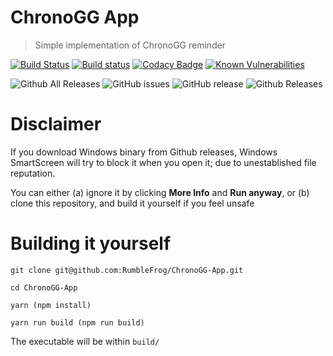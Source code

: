# ChronoGG App

> Simple implementation of ChronoGG reminder

[![Build Status](https://travis-ci.org/RumbleFrog/ChronoGG-App.svg?branch=master)](https://travis-ci.org/RumbleFrog/ChronoGG-App)
[![Build status](https://ci.appveyor.com/api/projects/status/8nhbbpqanivjht9q?svg=true)](https://ci.appveyor.com/project/RumbleFrog/chronogg-app)
[![Codacy Badge](https://api.codacy.com/project/badge/Grade/8b443a30606e4a4bbcae1f0c235de4b6)](https://app.codacy.com/app/RumbleFrog/ChronoGG-App?utm_source=github.com&utm_medium=referral&utm_content=RumbleFrog/ChronoGG-App)
[![Known Vulnerabilities](https://snyk.io/test/github/rumblefrog/chronogg-app/badge.svg?targetFile=package.json)](https://snyk.io/test/github/rumblefrog/chronogg-app?targetFile=package.json)

![Github All Releases](https://img.shields.io/github/downloads/RumbleFrog/ChronoGG-App/total.svg)
![GitHub issues](https://img.shields.io/github/issues/RumbleFrog/ChronoGG-App.svg)
![GitHub release](https://img.shields.io/github/release/RumbleFrog/ChronoGG-App.svg)
![Github Releases](https://img.shields.io/github/downloads/RumbleFrog/ChronoGG-App/latest/total.svg)

# Disclaimer

If you download Windows binary from Github releases, Windows SmartScreen will try to block it when you open it; due to unestablished file reputation.

You can either (a) ignore it by clicking **More Info** and **Run anyway**, or (b) clone this repository, and build it yourself if you feel unsafe

# Building it yourself

```
git clone git@github.com:RumbleFrog/ChronoGG-App.git

cd ChronoGG-App

yarn (npm install)

yarn run build (npm run build)
```

The executable will be within `build/`
